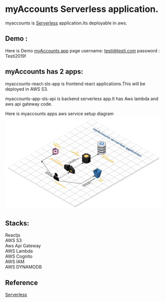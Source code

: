 # myAccounts Serverless application. 
myaccounts is [Serverless](https://en.wikipedia.org/wiki/Serverless_computing) application.Its deployable in aws.

## Demo :
Here is Demo [myAccounts app](http://myaccounts-sls-dns.s3-website-eu-west-1.amazonaws.com/login) page 
username: testi@testi.com password : Testi2019!


## myAccounts has 2 apps:
myaccounts-react-sls-app is frontend react applications.This will be deployed in AWS S3. 

myaccounts-app-sls-api is backend serverless app.It has Aws lambda and aws api gateway code.

Here is myaccounts apps aws service setup diagram
![aws](https://github.com/packiasheelav/myaccounts-serverless-application/blob/master/sls.jpeg)

## Stacks:
Reactjs\
AWS S3\
Aws Api Gateway\
AWS Lambda\
AWS Cognito\
AWS IAM\
AWS DYNAMODB



## Reference
[Serverless](https://serverless-stack.com/)

